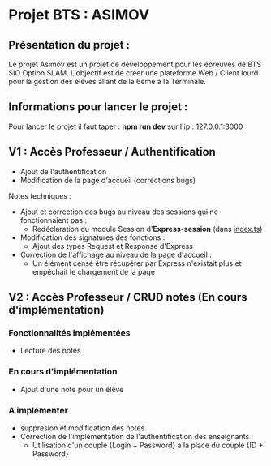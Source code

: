 # Projet BTS : ASIMOV

## Présentation du projet : 
Le projet Asimov est un projet de développement pour les épreuves de BTS SIO Option SLAM.
L'objectif est de créer une plateforme Web / Client lourd pour la gestion des élèves allant de la 6ème à la Terminale.

## Informations pour lancer le projet :
Pour lancer le projet il faut taper : 
**npm run dev** sur l'ip : [127.0.0.1:3000](http://127.0.0.1:3000)

## V1 : Accès Professeur  / Authentification
- Ajout de l'authentification
- Modification de la page d'accueil (corrections bugs)

Notes techniques :
- Ajout et correction des bugs au niveau des sessions qui ne fonctionnaient pas :
    * Redéclaration du module Session d'**Express-session** (dans [index.ts](https://github.com/nico73800/Projet-BTS_ASIMOV/blob/main/sources/src/index.ts))
- Modification des signatures des fonctions : 
    * Ajout des types Request et Response d'Express
- Correction de l'affichage au niveau de la page d'accueil : 
    * Un élément censé être récupérer par Express n'existait plus et empêchait le chargement de la page

## V2 : Accès Professeur / CRUD notes (En cours d'implémentation)
### Fonctionnalités implémentées 
- Lecture des notes 

### En cours d'implémentation 
- Ajout d'une note pour un élève

### A implémenter 
- suppresion et modification des notes
- Correction de l'implémentation de l'authentification des enseignants :
    - Utilisation d'un couple {Login + Password} à la place du couple {ID + Password}